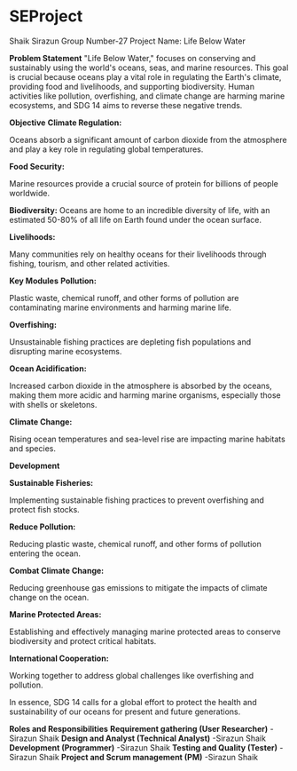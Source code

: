 # SEProject
Shaik Sirazun Group Number-27 Project Name: Life Below Water

**Problem Statement**
"Life Below Water," focuses on conserving and sustainably using the world's oceans, seas, and marine resources. This goal is crucial because oceans play a vital role in regulating the Earth's climate, providing food and livelihoods, and supporting biodiversity. Human activities like pollution, overfishing, and climate change are harming marine ecosystems, and SDG 14 aims to reverse these negative trends. 

**Objective**
**Climate Regulation:**

Oceans absorb a significant amount of carbon dioxide from the atmosphere and play a key role in regulating global temperatures.

**Food Security:**

Marine resources provide a crucial source of protein for billions of people worldwide. 

**Biodiversity:**
Oceans are home to an incredible diversity of life, with an estimated 50-80% of all life on Earth found under the ocean surface. 

**Livelihoods:**

Many communities rely on healthy oceans for their livelihoods through fishing, tourism, and other related activities. 

**Key Modules**
**Pollution:**

Plastic waste, chemical runoff, and other forms of pollution are contaminating marine environments and harming marine life.

**Overfishing:**

Unsustainable fishing practices are depleting fish populations and disrupting marine ecosystems. 

**Ocean Acidification:**

Increased carbon dioxide in the atmosphere is absorbed by the oceans, making them more acidic and harming marine organisms, especially those with shells or skeletons. 

**Climate Change:**

Rising ocean temperatures and sea-level rise are impacting marine habitats and species. 

**Development**

**Sustainable Fisheries:**

Implementing sustainable fishing practices to prevent overfishing and protect fish stocks. 

**Reduce Pollution:**

Reducing plastic waste, chemical runoff, and other forms of pollution entering the ocean.

**Combat Climate Change:**

Reducing greenhouse gas emissions to mitigate the impacts of climate change on the ocean.

**Marine Protected Areas:**

Establishing and effectively managing marine protected areas to conserve biodiversity and protect critical habitats. 

**International Cooperation:**

Working together to address global challenges like overfishing and pollution. 

In essence, SDG 14 calls for a global effort to protect the health and sustainability of our oceans for present and future generations. 

**Roles and Responsibilities**
**Requirement gathering (User Researcher)** -Sirazun Shaik
**Design and Analyst (Technical Analyst)** -Sirazun Shaik
**Development (Programmer)** -Sirazun Shaik
**Testing and Quality (Tester)** -Sirazun Shaik
**Project and Scrum management (PM)** -Sirazun Shaik




